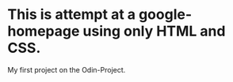 # This is attempt at a google-homepage using only HTML and CSS.

My first project on the Odin-Project. 
